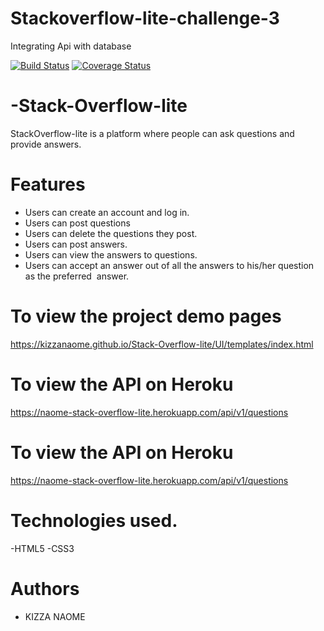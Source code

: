 # Stackoverflow-lite-challenge-3
Integrating Api with database

[![Build Status](https://travis-ci.org/kizzanaome/Challenge3-Stackoverflow-lite.svg?branch=develop)](https://travis-ci.org/kizzanaome/Challenge3-Stackoverflow-lite)
[![Coverage Status](https://coveralls.io/repos/github/kizzanaome/Level-up/badge.svg?branch=develop)](https://coveralls.io/github/kizzanaome/Level-up?branch=develop)
# -Stack-Overflow-lite

StackOverflow-lite is a platform where people can ask questions and provide answers.

# Features
 - Users can create an account and log in.
 - Users can post questions
 - Users can delete the questions they post.  
 - Users can post answers.
 - Users can view the answers to questions.  
 - Users can accept an answer out of all the answers to his/her question as the preferred  answer.  



# To view the project demo pages
https://kizzanaome.github.io/Stack-Overflow-lite/UI/templates/index.html

# To view the API on Heroku 
https://naome-stack-overflow-lite.herokuapp.com/api/v1/questions


# To view the API on Heroku 
https://naome-stack-overflow-lite.herokuapp.com/api/v1/questions



# Technologies used.
-HTML5
-CSS3


# Authors
 - KIZZA NAOME

